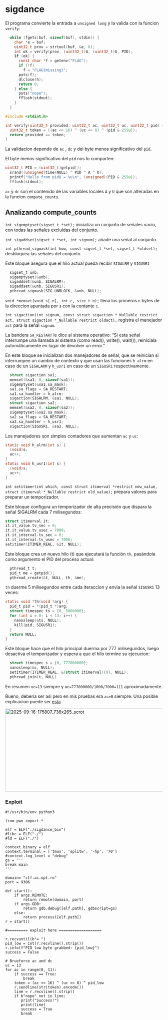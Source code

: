 # sigdance

El programa convierte la entrada a `unsigned long` y la valida con la funcion `verify`:
```c
  while (fgets(buf, sizeof(buf), stdin)) {
    char *e = buf;
    uint32_t prov = strtoul(buf, &e, 0);
    int ok = verify(prov, (uint32_t)A, (uint32_t)U, PID);
    if (ok) {
      const char *f = getenv("FLAG");
      if (!f)
        f = "FLAG{missing}";
      puts(f);
      dlclose(h);
      return 0;
    } else {
      puts("nope");
      fflush(stdout);
    }
  }
```

```c
#include <stdint.h>

int verify(uint32_t provided, uint32_t ac, uint32_t uc, uint32_t pid) {
  uint32_t token = ((ac << 16) ^ (uc << 8) ^ (pid & 255u));
  return provided == token;
}
```

La validacion depende de `ac` , `dc` y del byte menos significativo del `pid`.

El byte menos significativo del `pid` nos lo comparten:
```c
uint32_t PID = (uint32_t)getpid();
  srand((unsigned)time(NULL) ^ PID ^ A ^ U);
  printf("Hello from pid8 = %u\n", (unsigned)(PID & 255u));
  fflush(stdout);
```

`ac` y `dc` son el contenido de las variables locales `A` y `U` que son alteradas en la funcion `compute_counts`.

## Analizando compute_counts
`int sigemptyset(sigset_t *set);` inicializa un conjunto de señales vacio, con todas las señales excluidas del conjunto.

`int sigaddset(sigset_t *set, int signum);` añade una señal al conjunto.

`int pthread_sigmask(int how, const sigset_t *set, sigset_t *oldset);` desbloquea las señales del conjunto.

Este bloque asegura que el hilo actual pueda recibir `SIGALRM` y `SIGUSR1`
```c 
  sigset_t unb;
  sigemptyset(&unb);
  sigaddset(&unb, SIGALRM);
  sigaddset(&unb, SIGUSR1);
  pthread_sigmask(SIG_UNBLOCK, &unb, NULL);
```


`void *memset(void s[.n], int c, size_t n);` llena los primeros `n` bytes de la direccion apuntada por `s` con la contante `c`.
 
`int sigaction(int signum, const struct sigaction *_Nullable restrict act, struct sigaction *_Nullable restrict oldact);` registra el manejador `act` para la señal `signum`. 
 
La bandera `SA_RESTART` le dice al sistema operativo: “Si esta señal interrumpe una llamada al sistema (como read(), write(), wait()), reiníciala automáticamente en lugar de devolver un error.”

En este bloque se inicializan dos manejadores de señal, que se reinician si interrumpen un cambio de contexto y que usan las funciones `h_alrm` en caso de un `SIGALARM` y `h_usr1` en caso de un `SIGUSR1` respectivamente.
```c
  struct sigaction sa1;
  memset(&sa1, 0, sizeof(sa1));
  sigemptyset(&sa1.sa_mask);
  sa1.sa_flags = SA_RESTART;
  sa1.sa_handler = h_alrm;
  sigaction(SIGALRM, &sa1, NULL);
  struct sigaction sa2;
  memset(&sa2, 0, sizeof(sa2));
  sigemptyset(&sa2.sa_mask);
  sa2.sa_flags = SA_RESTART;
  sa2.sa_handler = h_usr1;
  sigaction(SIGUSR1, &sa2, NULL);
```

Los manejadores son simples contadores que aumentan `ac` y `uc`:
``` c
static void h_alrm(int s) {
  (void)s;
  ac++;
}
static void h_usr1(int s) {
  (void)s;
  uc++;
}
```

`int setitimer(int which, const struct itimerval *restrict new_value, struct itimerval *_Nullable restrict old_value);` prepara valores para preparar un temporizador.

Este bloque configura un temporizador de alta precisión que dispara la señal SIGALRM cada 7 milisegundos:
```c
struct itimerval it;
it.it_value.tv_sec = 0;
it.it_value.tv_usec = 7000;
it.it_interval.tv_sec = 0;
it.it_interval.tv_usec = 7000;
setitimer(ITIMER_REAL, &it, NULL);
```

Este bloque crea un nuevo hilo (t) que ejecutará la función `th`, pasándole como argumento el PID del proceso actual:
```c
  pthread_t t;
  pid_t me = getpid();
  pthread_create(&t, NULL, th, &me);
```

`th` duerme 5 milisegundos entre cada iteraccion y envia la señal `SIGUSR1` 13 veces:
```c
static void *th(void *arg) {
  pid_t pid = *(pid_t *)arg;
  struct timespec ts = {0, 5000000};
  for (int i = 0; i < 13; i++) {
    nanosleep(&ts, NULL);
    kill(pid, SIGUSR1);
  }
  return NULL;
}
```

Este bloque hace que el hilo principal duerma por 777 milisegundos, luego desactiva el temporizador y espera a que el hilo termine su ejecucion:
```c
  struct timespec s = {0, 777000000};
  nanosleep(&s, NULL);
  setitimer(ITIMER_REAL, &(struct itimerval){0}, NULL);
  pthread_join(t, NULL)
```

En resumen `uc=13` siempre y `ac=777000000/1000/7000=111` aproximadamente. 

Bueno, deberia ser asi pero en mis pruebas era `ac=0` siempre. Una posible explicacion puede ser [esta](https://stackoverflow.com/questions/64217976/sigalrm-in-c-does-not-executing-in-the-handler)

<img width="736" height="265" alt="2025-09-16-175807_736x265_scrot" src="https://github.com/user-attachments/assets/fa7d70d5-4271-43d8-b79a-78747f5f5322" />

### Exploit
```
#!/usr/bin/env python3

from pwn import *

elf = ELF("./sigdance_bin")
#libc = ELF("./")
#ld = ELF("./")

context.binary = elf
context.terminal = ['tmux', 'splitw', '-hp', '70']
#context.log_level = "debug"
gs = '''
break main
'''

domain= "ctf.ac.upt.ro"
port = 9306

def start():
    if args.REMOTE:
        return remote(domain, port)
    if args.GDB:
        return gdb.debug([elf.path], gdbscript=gs)
    else:
        return process([elf.path])
r = start()

#========= exploit here ===================

r.recvuntil(b"= ")
pid_low = int(r.recvline().strip())
r.info(f"PID low byte grabbed: {pid_low}")
success = False

# Brueforce ac and dc
uc = 13
for ac in range(0, 11):
    if success == True:
        break
    token = (ac << 16) ^ (uc << 8) ^ pid_low
    r.sendline(str(token).encode())
    line = r.recvline().strip()
    if b"nope" not in line:
       print("Success!")
       print(line)
       success = True
       break
```








